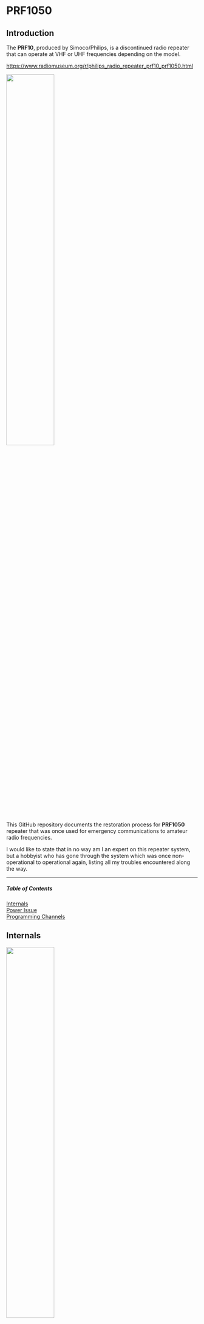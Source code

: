 # PRF1050

## Introduction
The **PRF10**, produced by Simoco/Philips, is a discontinued radio repeater that can operate at VHF or UHF frequencies depending on the model.

https://www.radiomuseum.org/r/philips_radio_repeater_prf10_prf1050.html

<img src="https://github.com/user-attachments/assets/4aa4dcfe-7574-46e8-ac96-3b84d2e3d602" width="50%">

This GitHub repository documents the restoration process for **PRF1050** repeater that was once used for emergency communications to amateur radio frequencies.

I would like to state that in no way am I an expert on this repeater system, but a hobbyist who has gone through the system which was once non-operational to operational again, listing all my troubles encountered along the way.

***

##### Table of Contents  
[Internals](#internals)  
[Power Issue](#12v-power-issue)  
[Programming Channels](#1programming-channels)  
<a name="headers"/>

## Internals

<img src="https://github.com/user-attachments/assets/448bc7d6-9afe-4a40-8477-10b34b66ff43" width="50%">

*Internals of the PRF10 when powered on*

<br />

<img src="https://github.com/user-attachments/assets/d7516fdb-bc83-4ba6-b16e-4477a53067db" width="50%">

*PRF1050 block diagram*

### The repeater consists of 4 main blocks that provide different functions:

- **CIU**: Microprocessor converting parallel wire control input to external Interface Unit message bus signals, Tx key processing, audio gating and routeing
- **Analouge**: Consisting of the Tx synthesizer (reference oscillator, comparator and dividers, pre-scaler, synthesizer IC and loop filter), Transmitter (Audio amplifiers, limiter
  - Tx synthesizer (reference oscillator, comparator and dividers, pre-scaler, synthesizer IC and loop filter)
  - Transmitter/Reciever (Audio amplifiers, limiter, filters, gating and power control circuits. 1st and 2nd IFs, 2nd oscillator and mixer, IF demodulation circuits including squelch gate, AF amplifiers, filters and gating
- **Control**: Main transciever microprocessor with clock oscillator, EPROM, E2PROM, RAM, shift registers, timers, 30V generation and optional CTCSS encode circuits
- **Rx Synthesizer**: Reciever synthesizer IC, pre-scaler, Rx reference oscillator and optional CTCSS decode circuits

### 12V Power issue

For my model, all blocks were working apart from the **CIU** which was not getting the required 12V to power the board, which is most likely not having the DC connector on the rear of the unit. It was discovered however that this was not required and 12V can be easily tapped into from the motherboard itself, with a jumper from this source soldered onto a regulator in the CIU.

<img src="https://github.com/user-attachments/assets/8b15f2d6-cc94-4c7c-a95a-2067f64d38cb" width="50%">

## Control Board and Programming

Since this repeater once operated outside of the amateur band, it would need to be reprogrammed to suitable frequencies for testing, later to allocated frequencies for operation. For this, I found almost no information online apart from many people saying you need a programmer unit made for this repeater (something I do not have), so felt a bit lost and stuck on how to progress.

I am not to sure how I figured this out but I believe on one forum someone mentioned you can program it by flashing to a chip which holds all the channel data. This is something which I could attempt with my experience in ICs and after a bit of scavenging on the board, I came across the 24C16 flash chip which holds this data.

<img src="https://github.com/user-attachments/assets/7820ffe2-3cb3-4a2f-a779-2fd028cfe08a" width="50%">

*This chip is located on the **Control** board*

<img src="https://github.com/user-attachments/assets/0e29a5c6-e7ae-4b4b-838d-ee3ddae2c18d" width="30%">

Thankfully it uses I2C which is very familiar to me so in my excitement, I straight away ended up soldering some jumpers on the SDA and SCL pins to see if I could dump the chip 

_(**NOTE**: Do not do this as it will not work... I will explain why)_

<img src="https://github.com/user-attachments/assets/fb952add-f123-4214-8970-688a4d270800" width="50%">

*Connecting the repeater with jumper wires to an IC programmer*

What I forgot to remember is that I2C lines are usually paired with other ICs (Duh!!) so when trying to read the chip, I was in fact trying to read multiple so my HEX dump was returning nothing,

To get around this I ended up desoldering the whole chip and then soldering jumpers to isolate it 





24C16 Desoldered             |  Jumpers attached to VCC, GND, SDA and SCL
:-------------------------:|:-------------------------:
![20240423_115343-min](https://github.com/user-attachments/assets/ae7da1a6-4a5f-48f7-86cf-d66221edd0bc)  |  ![20240423_114845-min](https://github.com/user-attachments/assets/f8276294-2eac-42b6-ac5d-5478463b0f14)

_(**NOTE**: This is also a bad idea, again I am a radio nerd that was too excited to dump the memory - during the process of this I accidentally snapped off one of the legs which was thankfully able to be fixed - in hindsight it would be best to have solder points directly on the board which is what I did eventually)_

So this worked! When running it through the IC programmer, reading the chip gave a promising HEX dump that was consistent every time I read it instead of noise like before.

<img src="https://github.com/user-attachments/assets/a141a8e2-257e-410a-b538-ac185fc951e5" width="50%">

### Programming Channels

This HEX dump can then be run through an amazing program called [QFM1000](https://github.com/sardylan/qfm1000), which made programming the repeater a straightforward job without having to inspect the .h file manually.

<img src="https://github.com/user-attachments/assets/1692603f-d49c-4411-866f-77ccae5e0fb0" width="50%">

Here you can see the previous frequencies the repeater operated on - these can be changed to our values which we desire
